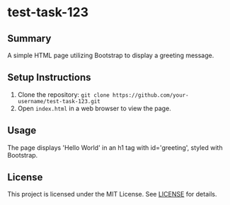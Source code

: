 # test-task-123
## Summary
A simple HTML page utilizing Bootstrap to display a greeting message.

## Setup Instructions
1. Clone the repository: `git clone https://github.com/your-username/test-task-123.git`
2. Open `index.html` in a web browser to view the page.

## Usage
The page displays 'Hello World' in an h1 tag with id='greeting', styled with Bootstrap.

## License
This project is licensed under the MIT License. See [LICENSE](LICENSE) for details.